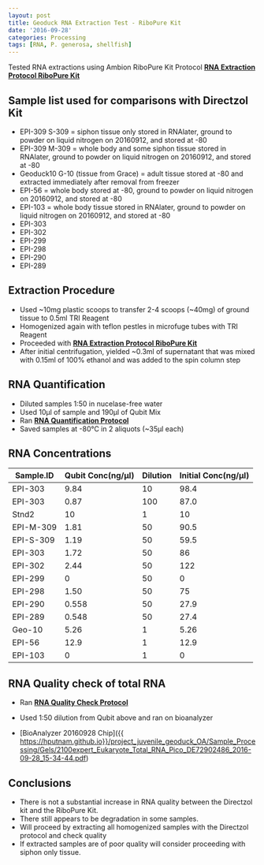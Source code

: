 ```yaml
---
layout: post
title: Geoduck RNA Extraction Test - RiboPure Kit
date: '2016-09-28'
categories: Processing
tags: [RNA, P. generosa, shellfish]
---
```


Tested RNA extractions using Ambion RiboPure Kit
Protocol [**RNA Extraction Protocol RiboPure Kit**](https://hputnam.github.io/Putnam_Lab_Notebook/RNA-Extraction-Protocol-RiboPure/)


## Sample list used for comparisons with Directzol Kit
* EPI-309 S-309 = siphon tissue only stored in RNAlater, ground to powder on liquid nitrogen on 20160912, and stored at -80
* EPI-309 M-309 = whole body and some siphon tissue stored in RNAlater, ground to powder on liquid nitrogen on 20160912, and stored at -80 
* Geoduck10 G-10 (tissue from Grace) = adult tissue stored at -80 and extracted immediately after removal from freezer
* EPI-56 = whole body stored at -80, ground to powder on liquid nitrogen on 20160912, and stored at -80
* EPI-103 = whole body tissue stored in RNAlater, ground to powder on liquid nitrogen on 20160912, and stored at -80
* EPI-303
* EPI-302
* EPI-299
* EPI-298
* EPI-290
* EPI-289

## Extraction Procedure
* Used ~10mg plastic scoops to transfer 2-4 scoops (~40mg) of ground tissue to 0.5ml TRI Reagent
* Homogenized again with teflon pestles in microfuge tubes with TRI Reagent
* Proceeded with [**RNA Extraction Protocol RiboPure Kit**](https://hputnam.github.io/Putnam_Lab_Notebook/RNA-Extraction-Protocol-RiboPure/)
* After initial centrifugation, yielded ~0.3ml of supernatant that was mixed with 0.15ml of 100% ethanol and was added to the spin column step

## RNA Quantification 
* Diluted samples 1:50 in nucelase-free water
* Used 10µl of sample and 190µl of Qubit Mix
* Ran [**RNA Quantification Protocol**](https://hputnam.github.io/Putnam_Lab_Notebook/Qubit_HS_RNA_Protocol/)
* Saved samples at -80°C in 2 aliquots (~35µl each)

## RNA Concentrations


 **Sample.ID** | **Qubit Conc(ng/µl)** | **Dilution** | **Initial Conc(ng/µl)**
 ---|---|---|---
 EPI-303 | 9.84 | 10 | 98.4 
 EPI-303 | 0.87 | 100 |87.0 
 Stnd2 | 10 | 1 | 10 
 EPI-M-309 | 1.81 | 50 | 90.5 
 EPI-S-309 | 1.19 | 50 | 59.5 
 EPI-303 | 1.72 | 50 | 86 
 EPI-302 | 2.44 | 50 | 122 
 EPI-299 | 0 | 50 | 0 
 EPI-298 | 1.50 | 50 | 75 
 EPI-290 | 0.558 | 50 | 27.9 
 EPI-289 | 0.548 | 50 | 27.4 
 Geo-10 | 5.26 | 1 | 5.26 
 EPI-56 | 12.9 | 1 | 12.9 
 EPI-103 | 0 | 1 | 0 



## RNA Quality check of total RNA
* Ran [**RNA Quality Check Protocol**](https://hputnam.github.io/Putnam_Lab_Notebook/Bioanalyzer_Euk_Total_RNA_Pico_Protocol/)

* Used 1:50 dilution from Qubit above and ran on bioanalyzer
* [BioAnalyzer 20160928 Chip]({{ https://hputnam.github.io}}/project_juvenile_geoduck_OA/Sample_Processing/Gels/2100expert_Eukaryote_Total_RNA_Pico_DE72902486_2016-09-28_15-34-44.pdf)

## Conclusions
* There is not a substantial increase in RNA quality between the Directzol kit and the RiboPure Kit. 
* There still appears to be degradation in some samples. 
* Will proceed by extracting all homogenized samples with the Directzol protocol and check quality
* If extracted samples are of poor quality will consider proceeding with siphon only tissue.